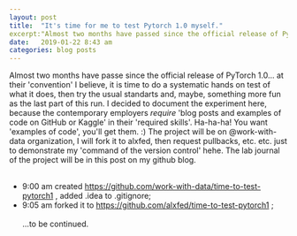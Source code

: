 ```yaml
---
layout: post
title:  "It's time for me to test Pytorch 1.0 myself."
excerpt:"Almost two months have passed since the official release of PyTorch 1.0, it is time to systematically test it."
date:   2019-01-22 8:43 am
categories: blog posts
---
```

Almost two months have passe since the official release of PyTorch 1.0... at their 'convention' I believe, it is time to do a systematic hands on test of what it does, then try the usual standarts and, maybe, something more fun as the last part of this run.
I decided to document the experiment here, because the contemporary employers _require_ 'blog posts and examples of code on GitHub or Kaggle' in their 'required skills'. Ha-ha-ha! You want 'examples of code', you'll get them. :)
The project will be on @work-with-data organization, I will fork it to alxfed, then request pullbacks, etc. etc. just to demonstrate my 'command of the version control' hehe.
The lab journal of the project will be in this post on my github blog.<br><br>
- 9:00 am created https://github.com/work-with-data/time-to-test-pytorch1 , added .idea to .gitignore;
- 9:05 am forked it to https://github.com/alxfed/time-to-test-pytorch1 ;
<br><br>
...to be continued.
